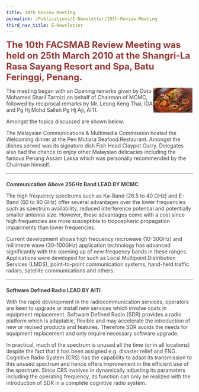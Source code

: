 ```yaml
---
title: 10th Review Meeting
permalink: /Publications/E-Newsletter/10th-Review-Meeting
third_nav_title: E-Newsletter
---
```

<div class="container container--mw1280">
   <p class="default-content" style="color: #3f3f3f; margin-right: 0px; margin-bottom: 0px; margin-left: 0px; padding: 0px 0px 1em; border: 0px;"><strong style="background: transparent; margin: 0px; padding: 0px; border: 0px;"><span style="font-size: 24px; color: #953734;">The 10th FACSMAB Review Meeting was held on 25th March 2010 at the Shangri-La Rasa Sayang Resort and Spa, Batu Feringgi, Penang.</span></strong></p>
   <p class="default-content" style="color: #3f3f3f; margin: 0px; padding: 0px 0px 1em; border: 0px;"><img alt="" src="/assets/images/16img-e1436173419506.gif?h=67&amp;w=107&amp;la=en&amp;hash=6B0CFE4DB95F14FB95F2D8FB8274743AD80CE29F" class="alignright wp-image-792" style="width: 107px; height: 67px; float: right;">The meeting began with an Opening remarks given by Dato Mohamed Sharil Tarmizi on behalf of Chairman of MCMC, followed by reciprocal remarks by Mr. Leong Keng Thai, IDA and Pg Hj Mohd Salleh Pg Hj Aji, AITI.</p>
   <p class="default-content" style="color: #3f3f3f; margin: 0px; padding: 0px 0px 1em; border: 0px;">Amongst the topics discussed are shown below.</p>
   <p class="default-content" style="color: #3f3f3f; margin: 0px; padding: 0px 0px 1em; border: 0px;">The Malaysian Communications &amp; Multimedia Commission hosted the Welcoming dinner at the Pen Mutiara Seafood Restaurant. Amongst the dishes served was its signature dish Fish Head Claypot Curry. Delegates also had the chance to enjoy other Malaysian delicacies including the famous Penang Assam Laksa which was personally recommended by the Chairman himself.</p>
   <div class="line-separator" style="color: #333333; height: 1px; margin: 0px 0px 20px; padding: 0px; border-width: 0px 0px 1px; border-top-style: initial; border-top-color: initial; border-right-style: initial; border-right-color: initial; border-bottom-style: dotted; border-bottom-color: #313030; border-left-style: initial; border-left-color: initial;">&nbsp;</div>
   <p class="default-content" style="color: #3f3f3f; margin: 0px; padding: 0px 0px 1em; border: 0px;"><strong style="background: transparent; margin: 0px; padding: 0px; border: 0px;">Communication Above 25GHz Band LEAD BY MCMC</strong></p>
   <p class="default-content" style="color: #3f3f3f; margin: 0px; padding: 0px 0px 1em; border: 0px;">The high frequency spectrums such as Ka-Band (26.5 to 40 GHz) and E-Band (60 to 90 GHz) offer several advantages over the lower frequencies such as spectrum availability, reduced interference potential and potentially smaller antenna size. However, these advantages come with a cost since high frequencies are more susceptible to tropospheric propagation impairments than lower frequencies.</p>
   <p class="default-content" style="color: #3f3f3f; margin: 0px; padding: 0px 0px 1em; border: 0px;">Current development shows high frequency microwave (10-30GHz) and millimetre wave (30-100GHz) application technology has advanced significantly with the opening up of new frequency bands in these ranges. Applications were developed for such as Local Multipoint Distribution Services (LMDS), point-to-point communication systems, hand-held traffic radars, satellite communications and others.</p>
   <div class="line-separator" style="color: #333333; height: 1px; margin: 0px 0px 20px; padding: 0px; border-width: 0px 0px 1px; border-top-style: initial; border-top-color: initial; border-right-style: initial; border-right-color: initial; border-bottom-style: dotted; border-bottom-color: #313030; border-left-style: initial; border-left-color: initial;">&nbsp;</div>
   <p class="default-content" style="color: #3f3f3f; margin: 0px; padding: 0px 0px 1em; border: 0px;"><strong style="background: transparent; margin: 0px; padding: 0px; border: 0px;">Software Defined Radio LEAD BY AITI</strong></p>
   <p class="default-content" style="color: #3f3f3f; margin: 0px; padding: 0px 0px 1em; border: 0px;">With the rapid development in the radiocommunication services, operators are keen to upgrade or install new services which involve costs in equipment replacement. Software Defined Radio (SDR) provides a radio platform which is adaptable, flexible and may accelerate the introduction of new or revised products and features. Therefore SDR avoids the needs for equipment replacement and only require necessary software upgrade.</p>
   <p class="default-content" style="color: #3f3f3f; margin-top: 0px; margin-right: 0px; margin-left: 0px; padding: 0px; border: 0px;">In practical, much of the spectrum is unused all the time (or in all locations) despite the fact that it has been assigned e.g. disaster relief and ENG. Cognitive Radio System (CRS) has the capability to adapt its transmission to this unused spectrum and hence offers improvement in the efficient use of the spectrum. Since CRS involves in dynamically adjusting its parameters including the operating frequency, its function can only be realized with the introduction of SDR in a complete cognitive radio system.</p>
</div>
